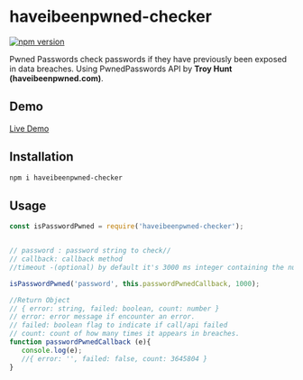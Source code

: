 # haveibeenpwned-checker
[![npm version](https://img.shields.io/npm/v/haveibeenpwned-checker.svg?label=haveibeenpwned-checker)](https://www.npmjs.com/package/haveibeenpwned-checker)

Pwned Passwords check passwords if they have previously been exposed in data breaches.
Using PwnedPasswords API by **Troy Hunt (haveibeenpwned.com)**.

## Demo
[Live Demo](https://repl.it/@MikeShaker/haveibeenpwned-checker)

## Installation

```sh
npm i haveibeenpwned-checker
```

## Usage
```js
const isPasswordPwned = require('haveibeenpwned-checker');


// password : password string to check//
// callback: callback method 
//timeout -(optional) by default it's 3000 ms integer containing the number of milliseconds to wait for a server to send response headers (and start the response body) before aborting the request. 

isPasswordPwned('password', this.passwordPwnedCallback, 1000);

//Return Object
// { error: string, failed: boolean, count: number }
// error: error message if encounter an error.
// failed: boolean flag to indicate if call/api failed
// count: count of how many times it appears in breaches.
function passwordPwnedCallback (e){
   console.log(e);
   //{ error: '', failed: false, count: 3645804 }
}

